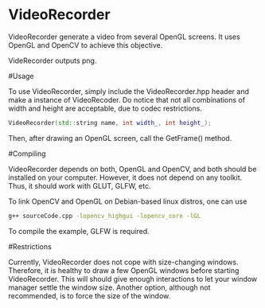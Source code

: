 VideoRecorder
=============

VideoRecorder generate a video from several OpenGL screens. It uses OpenGL and OpenCV to achieve this objective.

VideRecorder outputs png.

#Usage

To use VideoRecorder, simply include the VideoRecorder.hpp header and make a instance of VideoRecoder. Do notice that not all combinations of width and height are acceptable, due to codec restrictions.

```C++
VideoRecorder(std::string name, int width_, int height_);
```

Then, after drawing an OpenGL screen, call the GetFrame() method.

#Compiling

VideoRecorder depends on both, OpenGL and OpenCV, and both should be installed on your computer. However, it does not depend on any toolkit. Thus, it should work with GLUT, GLFW, etc.

To link OpenCV and OpenGL on Debian-based linux distros, one can use

```bash
g++ sourceCode.cpp -lopencv_highgui -lopencv_core -lGL
```

To compile the example, GLFW is required.

#Restrictions

Currently, VideoRecorder does not cope with size-changing windows. Therefore, it is healthy to draw a few OpenGL windows before starting VideoRecorder. This will should give enough interactions to let your window manager settle the window size. Another option, although not recommended, is to force the size of the window.
